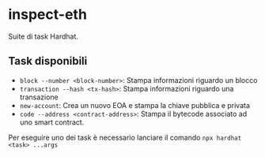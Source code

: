 # inspect-eth

Suite di task Hardhat.

## Task disponibili

- `block --number <block-number>`: Stampa informazioni riguardo un blocco
- `transaction --hash <tx-hash>`: Stampa informazioni riguardo una transazione
- `new-account`: Crea un nuovo EOA e stampa la chiave pubblica e privata
- `code --address <contract-address>`: Stampa il bytecode associato ad uno smart contract.

Per eseguire uno dei task è necessario lanciare il comando `npx hardhat <task> ...args`